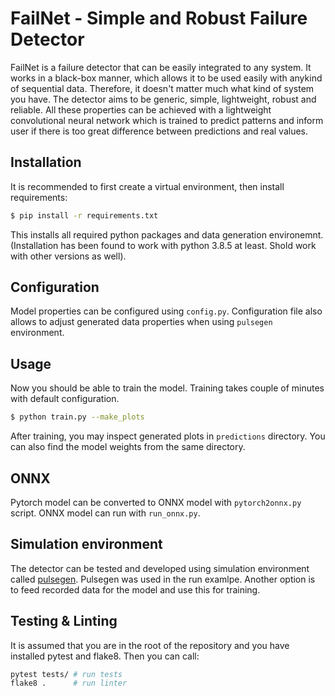 # FailNet - Simple and Robust Failure Detector

FailNet is a failure detector that can be easily integrated to any system. It works in a black-box manner, which allows it to be used easily with anykind of sequential data. Therefore, it doesn't matter much what kind of system you have. The detector aims to be generic, simple, lightweight, robust and reliable. All these properties can be achieved with a lightweight convolutional neural network which is trained to predict patterns and inform user if there is too great difference between predictions and real values.

## Installation
It is recommended to first create a virtual environment, then install requirements:
```bash
$ pip install -r requirements.txt
```
This installs all required python packages and data generation environemnt. (Installation has been found to work with python 3.8.5 at least. Shold work with other versions as well).

## Configuration
Model properties can be configured using `config.py`. Configuration file also allows to adjust generated data properties when using `pulsegen` environment.

## Usage
Now you should be able to train the model. Training takes couple of minutes with default configuration.
```bash
$ python train.py --make_plots
```
After training, you may inspect generated plots in `predictions` directory. You can also find the model weights from the same directory.

## ONNX
Pytorch model can be converted to ONNX model with `pytorch2onnx.py` script. ONNX model can run with `run_onnx.py`.

## Simulation environment
The detector can be tested and developed using simulation environment called
[pulsegen](https://github.com/Otteri/gym-envs). Pulsegen was used in the run examlpe. Another option is to feed recorded data for the model and use this for training.

## Testing & Linting
It is assumed that you are in the root of the repository and you have installed pytest and flake8. Then you can call:
```bash
pytest tests/ # run tests
flake8 .      # run linter
```
